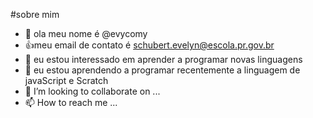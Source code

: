 #sobre mim
-  👋 ola meu nome é @evycomy
- 👍meu email de contato é schubert.evelyn@escola.pr.gov.br
- 👀 eu estou interessado em aprender a programar novas linguagens
- 🌱 eu estou aprendendo a programar recentemente a linguagem de javaScript e Scratch
- 💞️ I’m looking to collaborate on ...
- 📫 How to reach me ...

